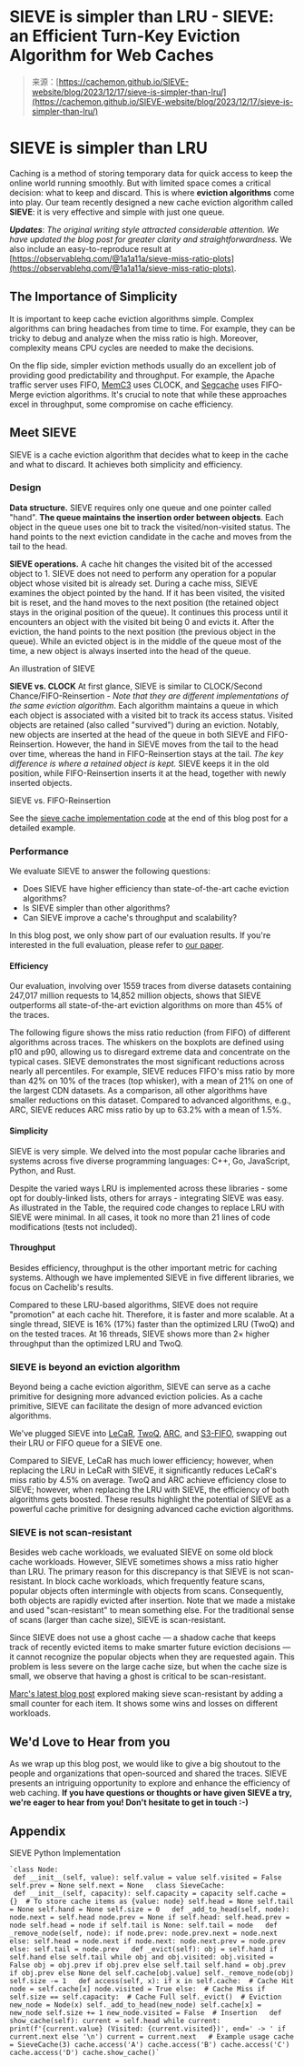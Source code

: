 <!--yml
category: 未分类
date: 2024-05-27 14:28:53
-->

# SIEVE is simpler than LRU - SIEVE: an Efficient Turn-Key Eviction Algorithm for Web Caches

> 来源：[https://cachemon.github.io/SIEVE-website/blog/2023/12/17/sieve-is-simpler-than-lru/](https://cachemon.github.io/SIEVE-website/blog/2023/12/17/sieve-is-simpler-than-lru/)

# SIEVE is simpler than LRU

Caching is a method of storing temporary data for quick access to keep the online world running smoothly. But with limited space comes a critical decision: what to keep and discard. This is where **eviction algorithms** come into play. Our team recently designed a new cache eviction algorithm called **SIEVE**: it is very effective and simple with just one queue.

***Updates***: *The original writing style attracted considerable attention. We have updated the blog post for greater clarity and straightforwardness.* We also include an easy-to-reproduce result at [https://observablehq.com/@1a1a11a/sieve-miss-ratio-plots](https://observablehq.com/@1a1a11a/sieve-miss-ratio-plots).

## The Importance of Simplicity

It is important to keep cache eviction algorithms simple. Complex algorithms can bring headaches from time to time. For example, they can be tricky to debug and analyze when the miss ratio is high. Moreover, complexity means CPU cycles are needed to make the decisions.

On the flip side, simpler eviction methods usually do an excellent job of providing good predictability and throughput. For example, the Apache traffic server uses FIFO, [MemC3](https://www.usenix.org/conference/nsdi13/technical-sessions/presentation/fan) uses CLOCK, and [Segcache](https://www.usenix.org/conference/nsdi21/presentation/yang-juncheng) uses FIFO-Merge eviction algorithms. It's crucial to note that while these approaches excel in throughput, some compromise on cache efficiency.

## Meet SIEVE

SIEVE is a cache eviction algorithm that decides what to keep in the cache and what to discard. It achieves both simplicity and efficiency.

### Design

**Data structure.** SIEVE requires only one queue and one pointer called "hand". **The queue maintains the insertion order between objects**. Each object in the queue uses one bit to track the visited/non-visited status. The hand points to the next eviction candidate in the cache and moves from the tail to the head.

**SIEVE operations.** A cache hit changes the visited bit of the accessed object to 1\. SIEVE does not need to perform any operation for a popular object whose visited bit is already set. During a cache miss, SIEVE examines the object pointed by the hand. If it has been visited, the visited bit is reset, and the hand moves to the next position (the retained object stays in the original position of the queue). It continues this process until it encounters an object with the visited bit being 0 and evicts it. After the eviction, the hand points to the next position (the previous object in the queue). While an evicted object is in the middle of the queue most of the time, a new object is always inserted into the head of the queue.

An illustration of SIEVE

**SIEVE vs. CLOCK** At first glance, SIEVE is similar to CLOCK/Second Chance/FIFO-Reinsertion - *Note that they are different implementations of the same eviction algorithm*. Each algorithm maintains a queue in which each object is associated with a visited bit to track its access status. Visited objects are retained (also called "survived") during an eviction. Notably, new objects are inserted at the head of the queue in both SIEVE and FIFO-Reinsertion. However, the hand in SIEVE moves from the tail to the head over time, whereas the hand in FIFO-Reinsertion stays at the tail. *The key difference is where a retained object is kept.* SIEVE keeps it in the old position, while FIFO-Reinsertion inserts it at the head, together with newly inserted objects.

SIEVE vs. FIFO-Reinsertion

See the [sieve cache implementation code](#sieve-cache-code) at the end of this blog post for a detailed example.

### Performance

We evaluate SIEVE to answer the following questions:

*   Does SIEVE have higher efficiency than state-of-the-art cache eviction algorithms?
*   Is SIEVE simpler than other algorithms?
*   Can SIEVE improve a cache's throughput and scalability?

In this blog post, we only show part of our evaluation results. If you're interested in the full evaluation, please refer to [our paper](https://yazhuozhang.com/assets/pdf/nsdi24-sieve.pdf).

#### Efficiency

Our evaluation, involving over 1559 traces from diverse datasets containing 247,017 million requests to 14,852 million objects, shows that SIEVE outperforms all state-of-the-art eviction algorithms on more than 45% of the traces.

The following figure shows the miss ratio reduction (from FIFO) of different algorithms across traces. The whiskers on the boxplots are defined using p10 and p90, allowing us to disregard extreme data and concentrate on the typical cases. SIEVE demonstrates the most significant reductions across nearly all percentiles. For example, SIEVE reduces FIFO's miss ratio by more than 42% on 10% of the traces (top whisker), with a mean of 21% on one of the largest CDN datasets. As a comparison, all other algorithms have smaller reductions on this dataset. Compared to advanced algorithms, e.g., ARC, SIEVE reduces ARC miss ratio by up to 63.2% with a mean of 1.5%.

#### Simplicity

SIEVE is very simple. We delved into the most popular cache libraries and systems across five diverse programming languages: C++, Go, JavaScript, Python, and Rust.

Despite the varied ways LRU is implemented across these libraries - some opt for doubly-linked lists, others for arrays - integrating SIEVE was easy. As illustrated in the Table, the required code changes to replace LRU with SIEVE were minimal. In all cases, it took no more than 21 lines of code modifications (tests not included).

#### Throughput

Besides efficiency, throughput is the other important metric for caching systems. Although we have implemented SIEVE in five different libraries, we focus on Cachelib's results.

Compared to these LRU-based algorithms, SIEVE does not require "promotion" at each cache hit. Therefore, it is faster and more scalable. At a single thread, SIEVE is 16% (17%) faster than the optimized LRU (TwoQ) and on the tested traces. At 16 threads, SIEVE shows more than 2× higher throughput than the optimized LRU and TwoQ.

### SIEVE is beyond an eviction algorithm

Beyond being a cache eviction algorithm, SIEVE can serve as a cache primitive for designing more advanced eviction policies. As a cache primitive, SIEVE can facilitate the design of more advanced eviction algorithms.

We've plugged SIEVE into [LeCaR](https://www.usenix.org/conference/hotstorage18/presentation/vietri), [TwoQ](https://www.vldb.org/conf/1994/P439.PDF), [ARC](https://www.usenix.org/conference/fast-03/arc-self-tuning-low-overhead-replacement-cache), and [S3-FIFO](https://dl.acm.org/doi/10.1145/3600006.3613147), swapping out their LRU or FIFO queue for a SIEVE one.

Compared to SIEVE, LeCaR has much lower efficiency; however, when replacing the LRU in LeCaR with SIEVE, it significantly reduces LeCaR's miss ratio by 4.5% on average. TwoQ and ARC achieve efficiency close to SIEVE; however, when replacing the LRU with SIEVE, the efficiency of both algorithms gets boosted. These results highlight the potential of SIEVE as a powerful cache primitive for designing advanced cache eviction algorithms.

### SIEVE is not scan-resistant

Besides web cache workloads, we evaluated SIEVE on some old block cache workloads. However, SIEVE sometimes shows a miss ratio higher than LRU. The primary reason for this discrepancy is that SIEVE is not scan-resistant. In block cache workloads, which frequently feature scans, popular objects often intermingle with objects from scans. Consequently, both objects are rapidly evicted after insertion. Note that we made a mistake and used "scan-resistant" to mean something else. For the traditional sense of scans (larger than cache size), SIEVE is scan-resistant.

Since SIEVE does not use a ghost cache — a shadow cache that keeps track of recently evicted items to make smarter future eviction decisions — it cannot recognize the popular objects when they are requested again. This problem is less severe on the large cache size, but when the cache size is small, we observe that having a ghost is critical to be scan-resistant.

[Marc's latest blog post](https://brooker.co.za/blog/2023/12/15/sieve.html) explored making sieve scan-resistant by adding a small counter for each item. It shows some wins and losses on different workloads.

## We'd Love to Hear from you

As we wrap up this blog post, we would like to give a big shoutout to the people and organizations that open-sourced and shared the traces. SIEVE presents an intriguing opportunity to explore and enhance the efficiency of web caching. **If you have questions or thoughts or have given SIEVE a try, we're eager to hear from you! Don't hesitate to get in touch :-)**

## Appendix

SIEVE Python Implementation

```
`class Node:
 def __init__(self, value): self.value = value self.visited = False self.prev = None self.next = None   class SieveCache:
 def __init__(self, capacity): self.capacity = capacity self.cache = {}  # To store cache items as {value: node} self.head = None self.tail = None self.hand = None self.size = 0   def _add_to_head(self, node): node.next = self.head node.prev = None if self.head: self.head.prev = node self.head = node if self.tail is None: self.tail = node   def _remove_node(self, node): if node.prev: node.prev.next = node.next else: self.head = node.next if node.next: node.next.prev = node.prev else: self.tail = node.prev   def _evict(self): obj = self.hand if self.hand else self.tail while obj and obj.visited: obj.visited = False obj = obj.prev if obj.prev else self.tail self.hand = obj.prev if obj.prev else None del self.cache[obj.value] self._remove_node(obj) self.size -= 1   def access(self, x): if x in self.cache:  # Cache Hit node = self.cache[x] node.visited = True else:  # Cache Miss if self.size == self.capacity:  # Cache Full self._evict()  # Eviction new_node = Node(x) self._add_to_head(new_node) self.cache[x] = new_node self.size += 1 new_node.visited = False  # Insertion   def show_cache(self): current = self.head while current: print(f'{current.value} (Visited: {current.visited})', end=' -> ' if current.next else '\n') current = current.next   # Example usage cache = SieveCache(3) cache.access('A') cache.access('B') cache.access('C') cache.access('D') cache.show_cache()` 
```